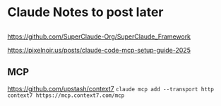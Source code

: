 # Claude Notes to post later



##

https://github.com/SuperClaude-Org/SuperClaude_Framework


https://pixelnoir.us/posts/claude-code-mcp-setup-guide-2025

## MCP 

https://github.com/upstash/context7
`claude mcp add --transport http context7 https://mcp.context7.com/mcp`



